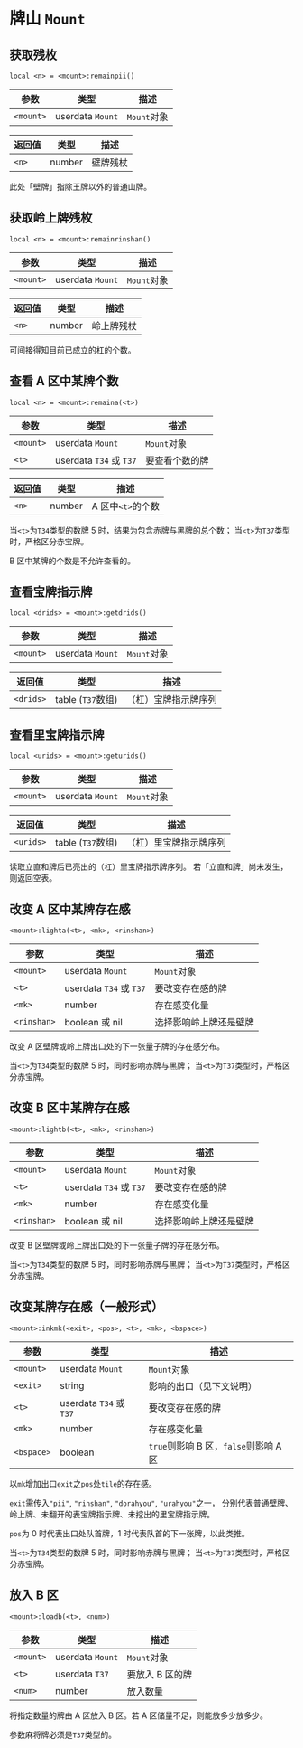 # 牌山 `Mount`

## 获取残枚

`local <n> = <mount>:remainpii()`

参数 | 类型 | 描述
---- | ---- | ----
`<mount>` | userdata `Mount` | `Mount`对象

返回值 | 类型 | 描述
------ | ---- | ----
`<n>` | number | 壁牌残杖

此处「壁牌」指除王牌以外的普通山牌。

## 获取岭上牌残枚

`local <n> = <mount>:remainrinshan()`

参数 | 类型 | 描述
---- | ---- | ----
`<mount>` | userdata `Mount` | `Mount`对象

返回值 | 类型 | 描述
------ | ---- | ----
`<n>` | number | 岭上牌残杖

可间接得知目前已成立的杠的个数。

## 查看 A 区中某牌个数

`local <n> = <mount>:remaina(<t>)`

参数 | 类型 | 描述
---- | ---- | ----
`<mount>` | userdata `Mount` | `Mount`对象
`<t>` | userdata `T34` 或 `T37` | 要查看个数的牌

返回值 | 类型 | 描述
------ | ---- | ----
`<n>` | number | A 区中`<t>`的个数

当`<t>`为`T34`类型的数牌 5 时，结果为包含赤牌与黑牌的总个数；
当`<t>`为`T37`类型时，严格区分赤宝牌。

<aside class="notice">
B 区中某牌的个数是不允许查看的。
</aside>

## 查看宝牌指示牌

`local <drids> = <mount>:getdrids()`

参数 | 类型 | 描述
---- | ---- | ----
`<mount>` | userdata `Mount` | `Mount`对象

返回值 | 类型 | 描述
------ | ---- | ----
`<drids>` | table (`T37`数组) | （杠）宝牌指示牌序列

## 查看里宝牌指示牌

`local <urids> = <mount>:geturids()`

参数 | 类型 | 描述
---- | ---- | ----
`<mount>` | userdata `Mount` | `Mount`对象

返回值 | 类型 | 描述
------ | ---- | ----
`<urids>` | table (`T37`数组) | （杠）里宝牌指示牌序列

读取立直和牌后已亮出的（杠）里宝牌指示牌序列。
若「立直和牌」尚未发生，则返回空表。

## 改变 A 区中某牌存在感

`<mount>:lighta(<t>, <mk>, <rinshan>)`

参数 | 类型 | 描述
---- | ---- | ----
`<mount>` | userdata `Mount` | `Mount`对象
`<t>` | userdata `T34` 或 `T37` | 要改变存在感的牌
`<mk>` | number | 存在感变化量
`<rinshan>` | boolean 或 nil | 选择影响岭上牌还是壁牌

改变 A 区壁牌或岭上牌出口处的下一张量子牌的存在感分布。

当`<t>`为`T34`类型的数牌 5 时，同时影响赤牌与黑牌；
当`<t>`为`T37`类型时，严格区分赤宝牌。

## 改变 B 区中某牌存在感

`<mount>:lightb(<t>, <mk>, <rinshan>)`

参数 | 类型 | 描述
---- | ---- | ----
`<mount>` | userdata `Mount` | `Mount`对象
`<t>` | userdata `T34` 或 `T37` | 要改变存在感的牌
`<mk>` | number | 存在感变化量
`<rinshan>` | boolean 或 nil | 选择影响岭上牌还是壁牌

改变 B 区壁牌或岭上牌出口处的下一张量子牌的存在感分布。

当`<t>`为`T34`类型的数牌 5 时，同时影响赤牌与黑牌；
当`<t>`为`T37`类型时，严格区分赤宝牌。

## 改变某牌存在感（一般形式）

`<mount>:inkmk(<exit>, <pos>, <t>, <mk>, <bspace>)`

参数 | 类型 | 描述
---- | ---- | ----
`<mount>` | userdata `Mount` | `Mount`对象
`<exit>` | string | 影响的出口（见下文说明）
`<t>` | userdata `T34` 或 `T37` | 要改变存在感的牌
`<mk>` | number | 存在感变化量
`<bspace>` | boolean | `true`则影响 B 区，`false`则影响 A 区

以`mk`增加出口`exit`之`pos`处`tile`的存在感。

`exit`需传入`"pii"`, `"rinshan"`, `"dorahyou"`, `"urahyou"`之一，
分别代表普通壁牌、岭上牌、未翻开的表宝牌指示牌、未挖出的里宝牌指示牌。

`pos`为 0 时代表出口处队首牌，1 时代表队首的下一张牌，以此类推。

当`<t>`为`T34`类型的数牌 5 时，同时影响赤牌与黑牌；
当`<t>`为`T37`类型时，严格区分赤宝牌。

## 放入 B 区

`<mount>:loadb(<t>, <num>)`

参数 | 类型 | 描述
---- | ---- | ----
`<mount>` | userdata `Mount` | `Mount`对象
`<t>` | userdata `T37` | 要放入 B 区的牌
`<num>` | number | 放入数量

将指定数量的牌由 A 区放入 B 区。若 A 区储量不足，则能放多少放多少。

<aside class="warning">
参数麻将牌必须是<code>T37</code>类型的。
</aside>

